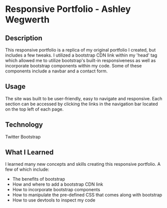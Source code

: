 # Responsive Portfolio - Ashley Wegwerth
## Description
This responsive portfolio is a replica of my original portfolio I created, but includes a few tweaks. I utilized a bootstrap CDN link within my 'head' tag which allowed me to utilize bootstrap's built-in responsiveness as well as incorporate bootstrap components within my code. Some of these components include a navbar and a contact form.

## Usage
The site was built to be user-friendly, easy to navigate and responsive. Each section can be accessed by clicking the links in the navigation bar located on the top left of each page.

## Technology
Twitter Bootstrap

## What I Learned
I learned many new concepts and skills creating this responsive portfolio. A few of which include:
* The benefits of bootstrap
* How and where to add a bootstrap CDN link
* How to incorporate bootstrap components
* How to manipulate the pre-defined CSS that comes along with bootstrap
* How to use devtools to inspect my code
